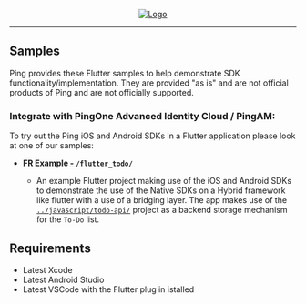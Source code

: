 <p align="center">
  <a href="https://github.com/ForgeRock/ping-android-sdk">
    <img src="https://www.pingidentity.com/content/dam/picr/nav/Ping-Logo-2.svg" alt="Logo">
  </a>
  <hr/>
</p>

## Samples

Ping provides these Flutter samples to help demonstrate SDK functionality/implementation. They are provided "as is" and are not official products of Ping and are not officially supported.

### Integrate with PingOne Advanced Identity Cloud / PingAM:

To try out the Ping iOS and Android SDKs in a Flutter application please look at one of our samples:

- [**FR Example - `/flutter_todo/`**](./flutter_todo/)
  
  - An example Flutter project making use of the iOS and Android SDKs to demonstrate the use of the Native SDKs on a Hybrid framework like flutter with a use of a bridging layer. The app makes use of the [`../javascript/todo-api/`](../javascript/todo-api/) project as a backend storage mechanism for the `To-Do` list.

## Requirements

- Latest Xcode
- Latest Android Studio
- Latest VSCode with the Flutter plug in istalled